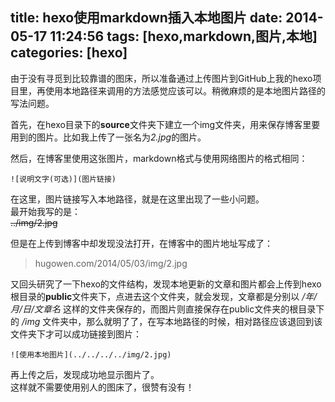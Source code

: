 title: hexo使用markdown插入本地图片
date: 2014-05-17 11:24:56
tags: [hexo,markdown,图片,本地]
categories: [hexo]
---
由于没有寻觅到比较靠谱的图床，所以准备通过上传图片到GitHub上我的hexo项目里，再使用本地路径来调用的方法感觉应该可以。稍微麻烦的是本地图片路径的写法问题。

首先，在hexo目录下的**source**文件夹下建立一个img文件夹，用来保存博客里要用到的图片。比如我上传了一张名为*2.jpg*的图片。

然后，在博客里使用这张图片，markdown格式与使用网络图片的格式相同：

```
![说明文字(可选)](图片链接)
```

在这里，图片链接写入本地路径，就是在这里出现了一些小问题。  
最开始我写的是：  
~~../img/2.jpg~~

但是在上传到博客中却发现没法打开，在博客中的图片地址写成了：  
> hugowen.com/2014/05/03/img/2.jpg

<!--more-->
又回头研究了一下hexo的文件结构，发现本地更新的文章和图片都会上传到hexo根目录的**public**文件夹下，点进去这个文件夹，就会发现，文章都是分别以 */年/月/日/文章名* 这样的文件夹保存的，而图片则直接保存在public文件夹的根目录下的 */img* 文件夹中，那么就明了了，在写本地路径的时候，相对路径应该退回到该文件夹下才可以成功链接到图片：

```
![使用本地图片](../../../../img/2.jpg)
```

再上传之后，发现成功地显示图片了。  
这样就不需要使用别人的图床了，很赞有没有！